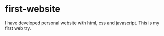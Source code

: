 # first-website
I have developed personal website with html, css and javascript. This is my first web try.
